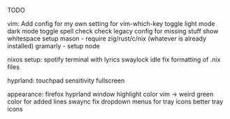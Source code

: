 TODO

vim:
Add config for my own setting for vim-which-key
toggle light mode dark mode
toggle spell check
check legacy config for missing stuff
show whitespace
setup mason - require zig/rust/c/nix (whatever is already installed)
gramarly - setup node

nixos setup:
spotify terminal with lyrics
swaylock idle
fix formatting of .nix files

hyprland:
touchpad sensitivity
fullscreen

appearance:
firefox
hyprland window highlight color
vim -> weird green color for added lines
swaync
fix dropdown menus for tray icons
better tray icons
